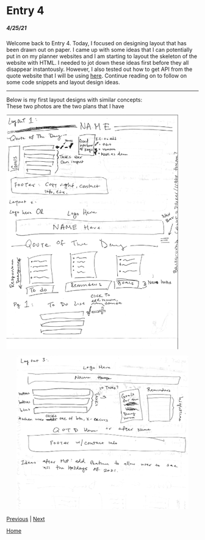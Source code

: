 # Entry 4
##### 4/25/21

Welcome back to Entry 4. Today, I focused on designing layout that has been drawn out on paper. I came up with some ideas that I can potentially put in on my planner websites and I am starting to layout the skeleton of the website with HTML. I needed to jot down these ideas first before they all disappear instantously. However, I also tested out how to get API from the quote website that I will be using [here](https://rapidapi.com/ipworld/api/quotes-inspirational-quotes-motivational-quotes). Continue reading on to follow on some code snippets and layout design ideas.
<hr>

Below is my first layout designs with similar concepts: <br>
These two photos are the two plans that I have <br>

<img src= "plannerDesign1" alt="pic1" width="450"> <div style="text-align:center"><img src="plannerDesign2" alt="img2" width="450"/></div>


[Previous](entry03.md) | [Next](entry05.md)

[Home](../README.md)